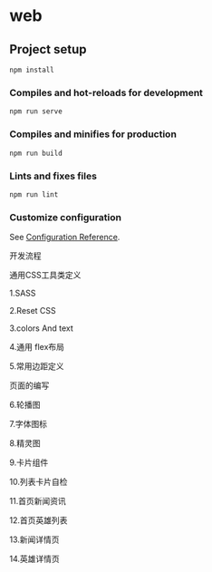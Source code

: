 # web

## Project setup
```
npm install
```

### Compiles and hot-reloads for development
```
npm run serve
```

### Compiles and minifies for production
```
npm run build
```

### Lints and fixes files
```
npm run lint
```

### Customize configuration
See [Configuration Reference](https://cli.vuejs.org/config/).



开发流程

通用CSS工具类定义

1.SASS

2.Reset CSS

3.colors And text

4.通用 flex布局

5.常用边距定义

页面的编写

6.轮播图

7.字体图标

8.精灵图

9.卡片组件

10.列表卡片自检

11.首页新闻资讯

12.首页英雄列表

13.新闻详情页

14.英雄详情页